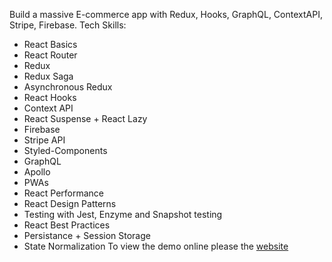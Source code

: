 Build a massive E-commerce app with Redux, Hooks, GraphQL, ContextAPI, Stripe, Firebase.
Tech Skills:

- React Basics
- React Router
- Redux
- Redux Saga
- Asynchronous Redux
- React Hooks
- Context API
- React Suspense + React Lazy
- Firebase
- Stripe API
- Styled-Components
- GraphQL
- Apollo
- PWAs
- React Performance
- React Design Patterns
- Testing with Jest, Enzyme and Snapshot testing
- React Best Practices
- Persistance + Session Storage
- State Normalization
  To view the demo online please the [website](https://ycstoreonline.herokuapp.com/)
